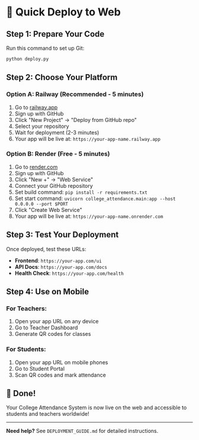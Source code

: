 # 🚀 Quick Deploy to Web

## **Step 1: Prepare Your Code**

Run this command to set up Git:
```bash
python deploy.py
```

## **Step 2: Choose Your Platform**

### **Option A: Railway (Recommended - 5 minutes)**

1. Go to [railway.app](https://railway.app)
2. Sign up with GitHub
3. Click "New Project" → "Deploy from GitHub repo"
4. Select your repository
5. Wait for deployment (2-3 minutes)
6. Your app will be live at: `https://your-app-name.railway.app`

### **Option B: Render (Free - 5 minutes)**

1. Go to [render.com](https://render.com)
2. Sign up with GitHub
3. Click "New +" → "Web Service"
4. Connect your GitHub repository
5. Set build command: `pip install -r requirements.txt`
6. Set start command: `uvicorn college_attendance.main:app --host 0.0.0.0 --port $PORT`
7. Click "Create Web Service"
8. Your app will be live at: `https://your-app-name.onrender.com`

## **Step 3: Test Your Deployment**

Once deployed, test these URLs:

- **Frontend**: `https://your-app.com/ui`
- **API Docs**: `https://your-app.com/docs`
- **Health Check**: `https://your-app.com/health`

## **Step 4: Use on Mobile**

### **For Teachers:**
1. Open your app URL on any device
2. Go to Teacher Dashboard
3. Generate QR codes for classes

### **For Students:**
1. Open your app URL on mobile phones
2. Go to Student Portal
3. Scan QR codes and mark attendance

## **🎉 Done!**

Your College Attendance System is now live on the web and accessible to students and teachers worldwide!

---

**Need help?** See `DEPLOYMENT_GUIDE.md` for detailed instructions. 
